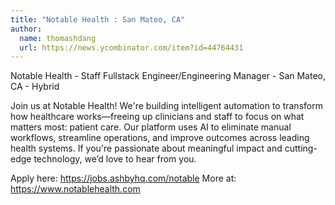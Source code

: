 ```yaml
---
title: "Notable Health : San Mateo, CA"
author:
  name: thomashdang
  url: https://news.ycombinator.com/item?id=44764431
---
```


<JobNavigation />

Notable Health - Staff Fullstack Engineer&#x2F;Engineering Manager - San Mateo, CA - Hybrid

Join us at Notable Health! We&#x27;re building intelligent automation to transform how healthcare works—freeing up clinicians and staff to focus on what matters most: patient care. Our platform uses AI to eliminate manual workflows, streamline operations, and improve outcomes across leading health systems. If you&#x27;re passionate about meaningful impact and cutting-edge technology, we’d love to hear from you.

Apply here: <a href="https:&#x2F;&#x2F;jobs.ashbyhq.com&#x2F;notable" rel="nofollow">https:&#x2F;&#x2F;jobs.ashbyhq.com&#x2F;notable</a>
More at: <a href="https:&#x2F;&#x2F;www.notablehealth.com" rel="nofollow">https:&#x2F;&#x2F;www.notablehealth.com</a>
<JobApplication />
